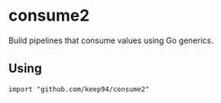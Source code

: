 # consume2

Build pipelines that consume values using Go generics.

## Using

	import "github.com/keep94/consume2"
